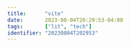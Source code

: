 ```yaml
---
title:      "vite"
date:       2023-08-04T20:29:53-04:00
tags:       ["lit", "tech"]
identifier: "20230804T202953"
---
```



	


